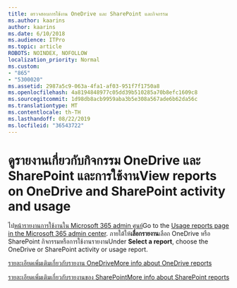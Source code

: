 ```yaml
---
title: ตรวจสอบการใช้งาน OneDrive และ SharePoint และกิจกรรม
ms.author: kaarins
author: kaarins
ms.date: 6/10/2018
ms.audience: ITPro
ms.topic: article
ROBOTS: NOINDEX, NOFOLLOW
localization_priority: Normal
ms.custom:
- "865"
- "5300020"
ms.assetid: 2987a5c9-063a-4fa1-af03-951f7f1750a8
ms.openlocfilehash: 4a8194848977c05dd39b510285a70b8efc1609c8
ms.sourcegitcommit: 1d98db8acb9959aba3b5e308a567ade6b62da56c
ms.translationtype: MT
ms.contentlocale: th-TH
ms.lasthandoff: 08/22/2019
ms.locfileid: "36543722"
---
```

# <a name="view-reports-on-onedrive-and-sharepoint-activity-and-usage"></a><span data-ttu-id="5dde3-102">ดูรายงานเกี่ยวกับกิจกรรม OneDrive และ SharePoint และการใช้งาน</span><span class="sxs-lookup"><span data-stu-id="5dde3-102">View reports on OneDrive and SharePoint activity and usage</span></span>

<span data-ttu-id="5dde3-103">ไป[หน้ารายงานการใช้งานใน Microsoft 365 admin ศูนย์](https://admin.microsoft.com/AdminPortal/Home)</span><span class="sxs-lookup"><span data-stu-id="5dde3-103">Go to the [Usage reports page in the Microsoft 365 admin center](https://admin.microsoft.com/AdminPortal/Home).</span></span> <span data-ttu-id="5dde3-104">ภายใต้ให้**เลือกรายงาน**เลือก OneDrive หรือ SharePoint กิจกรรมหรือการใช้งานรายงาน</span><span class="sxs-lookup"><span data-stu-id="5dde3-104">Under **Select a report**, choose the OneDrive or SharePoint activity or usage report.</span></span>
  
[<span data-ttu-id="5dde3-105">รายละเอียดเพิ่มเติมเกี่ยวกับรายงาน OneDrive</span><span class="sxs-lookup"><span data-stu-id="5dde3-105">More info about OneDrive reports</span></span>](https://go.microsoft.com/fwlink/?linkid=875239)
  
[<span data-ttu-id="5dde3-106">รายละเอียดเพิ่มเติมเกี่ยวกับรายงานของ SharePoint</span><span class="sxs-lookup"><span data-stu-id="5dde3-106">More info about SharePoint reports</span></span>](https://go.microsoft.com/fwlink/?linkid=875240)
  